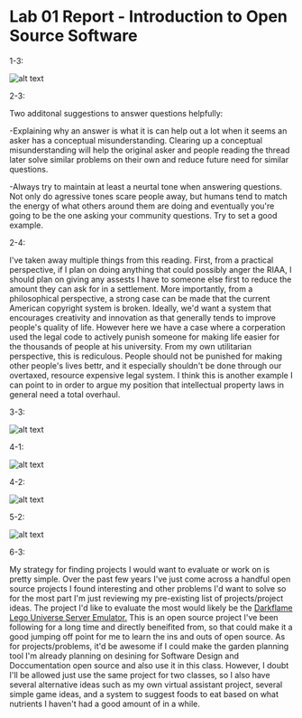 # Lab 01 Report - Introduction to Open Source Software

1-3: 

![alt text](https://media.discordapp.net/attachments/881364270951059496/931603339697877053/unknown.png?width=389&height=556)

2-3:

Two additonal suggestions to answer questions helpfully:

  -Explaining why an answer is what it is can help out a lot when it seems an asker has a conceptual misunderstanding. Clearing up a conceptual misunderstanding will help the original asker and people reading the thread later solve similar problems on their own and reduce future need for similar questions.
  
  -Always try to maintain at least a neurtal tone when answering questions. Not only do agressive tones scare people away, but humans tend to match the energy of what others around them are doing and eventually you're going to be the one asking your community questions. Try to set a good example.
  
2-4:

I've taken away multiple things from this reading. First, from a practical perspective, if I plan on doing anything that could possibly anger the RIAA, I should plan on giving any assests I have to someone else first to reduce the amount they can ask for in a settlement. More importantly, from a philosophical perspective, a strong case can be made that the current American copyright system is broken. Ideally, we'd want a system that encourages creativity and innovation as that generally tends to improve people's quality of life. However here we have a case where a corperation used the legal code to actively punish someone for making life easier for the thousands of people at his university. From my own utilitarian perspective, this is rediculous. People should not be punished for making other people's lives bettr, and it especially shouldn't be done through our overtaxed, resource expensive legal system. I think this is another example I can point to in order to argue my position that intellectual property laws in general need a total overhaul.

3-3:

![alt text](https://media.discordapp.net/attachments/599425909447196694/932040097459757096/unknown.png?width=493&height=557)
  
4-1:
  
![alt text](https://media.discordapp.net/attachments/599425909447196694/932711007707619328/unknown.png?width=748&height=557)
  
4-2:
  
![alt text](https://media.discordapp.net/attachments/599425909447196694/932713886820495360/unknown.png?width=1108&height=388)
  
5-2:
  
![alt text](https://media.discordapp.net/attachments/599425909447196694/932047845836607618/unknown.png?width=614&height=557)
  
6-3:
  
My strategy for finding projects I would want to evaluate or work on is pretty simple. Over the past few years I've just come across a handful open source projects I found interesting and other problems I'd want to solve so for the most part I'm just reviewing my pre-existing list of projects/project ideas. The project I'd like to evaluate the most would likely be the [Darkflame Lego Universe Server Emulator.](https://github.com/DarkflameUniverse/DarkflameServer) This is an open source project I've been following for a long time and directly beneifited from, so that could make it a good jumping off point for me to learn the ins and outs of open source. As for projects/problems, it'd be awesome if I could make the garden planning tool I'm already planning on desining for Software Design and Doccumentation open source and also use it in this class. However, I doubt I'll be allowed just use the same project for two classes, so I also have several alternative ideas such as my own virtual assistant project, several simple game ideas, and a system to suggest foods to eat based on what nutrients I haven't had a good amount of in a while.
